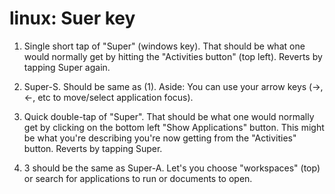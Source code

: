 # linux: Suer key

1. Single short tap of "Super" (windows key). That should be what one would normally get by hitting the "Activities button" (top left). Reverts by tapping Super again.

2. Super-S. Should be same as (1). Aside: You can use your arrow keys (->, <-, etc to move/select application focus).

3. Quick double-tap of "Super". That should be what one would normally get by clicking on the bottom left "Show Applications" button. This might be what you're describing you're now getting from the "Activities" button. Reverts by tapping Super.

4. 3 should be the same as Super-A. Let's you choose "workspaces" (top) or search for applications to run or documents to open.
